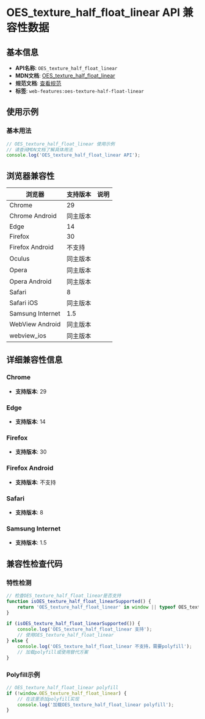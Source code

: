 # OES_texture_half_float_linear API 兼容性数据

## 基本信息

- **API名称**: `OES_texture_half_float_linear`
- **MDN文档**: [OES_texture_half_float_linear](https://developer.mozilla.org/docs/Web/API/OES_texture_half_float_linear)
- **规范文档**: [查看规范](https://registry.khronos.org/webgl/extensions/OES_texture_half_float_linear/)
- **标签**: `web-features:oes-texture-half-float-linear`

## 使用示例

### 基本用法

```javascript
// OES_texture_half_float_linear 使用示例
// 请查阅MDN文档了解具体用法
console.log('OES_texture_half_float_linear API');
```

## 浏览器兼容性

| 浏览器 | 支持版本 | 说明 |
|--------|----------|------|
| Chrome | 29 |  |
| Chrome Android | 同主版本 |  |
| Edge | 14 |  |
| Firefox | 30 |  |
| Firefox Android | 不支持 |  |
| Oculus | 同主版本 |  |
| Opera | 同主版本 |  |
| Opera Android | 同主版本 |  |
| Safari | 8 |  |
| Safari iOS | 同主版本 |  |
| Samsung Internet | 1.5 |  |
| WebView Android | 同主版本 |  |
| webview_ios | 同主版本 |  |

## 详细兼容性信息

### Chrome

- **支持版本**: 29

### Edge

- **支持版本**: 14

### Firefox

- **支持版本**: 30

### Firefox Android

- **支持版本**: 不支持

### Safari

- **支持版本**: 8

### Samsung Internet

- **支持版本**: 1.5

## 兼容性检查代码

### 特性检测

```javascript
// 检查OES_texture_half_float_linear是否支持
function isOES_texture_half_float_linearSupported() {
    return 'OES_texture_half_float_linear' in window || typeof OES_texture_half_float_linear !== 'undefined';
}

if (isOES_texture_half_float_linearSupported()) {
    console.log('OES_texture_half_float_linear 支持');
    // 使用OES_texture_half_float_linear
} else {
    console.log('OES_texture_half_float_linear 不支持，需要polyfill');
    // 加载polyfill或使用替代方案
}
```

### Polyfill示例

```javascript
// OES_texture_half_float_linear polyfill
if (!window.OES_texture_half_float_linear) {
    // 在这里添加polyfill实现
    console.log('加载OES_texture_half_float_linear polyfill');
}
```

